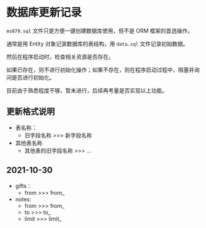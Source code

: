 # 数据库更新记录

`ms079.sql` 文件只是方便一键创建数据库使用，但不是 ORM 框架的首选操作。

通常是用 Entity 对象记录数据库的表结构，用 `data.sql` 文件记录初始数据。

然后在程序启动时，检查相关资源是否存在。

如果已存在，则不进行初始化操作；如果不存在，则在程序启动过程中，阻塞并询问是否进行初始化。

目前由于熟悉程度不够，暂未进行，后续再考量是否实现以上功能。

## 更新格式说明

- 表名称：
  - 旧字段名称 >>> 新字段名称
- 其他表名称
  - 其他表的旧字段名称 >>> ...

## 2021-10-30

- gifts：
  - from >>> from_
- notes: 
  - from >>> from_
  - to >>> to_
  - limit >>> limit_
